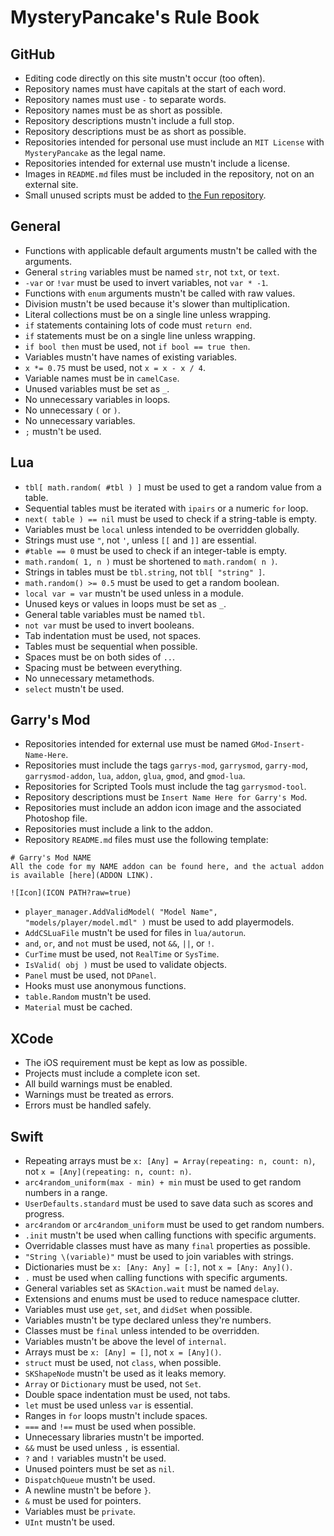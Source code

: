 # MysteryPancake's Rule Book
## GitHub
* Editing code directly on this site mustn't occur (too often).
* Repository names must have capitals at the start of each word.
* Repository names must use `-` to separate words.
* Repository names must be as short as possible.
* Repository descriptions mustn't include a full stop.
* Repository descriptions must be as short as possible.
* Repositories intended for personal use must include an `MIT License` with `MysteryPancake` as the legal name.
* Repositories intended for external use mustn't include a license.
* Images in `README.md` files must be included in the repository, not on an external site.
* Small unused scripts must be added to [the Fun repository](https://github.com/MysteryPancake/Fun).

## General
* Functions with applicable default arguments mustn't be called with the arguments.
* General `string` variables must be named `str`, not `txt`, or `text`.
* `-var` or `!var` must be used to invert variables, not `var * -1`.
* Functions with `enum` arguments mustn't be called with raw values.
* Division mustn't be used because it's slower than multiplication.
* Literal collections must be on a single line unless wrapping.
* `if` statements containing lots of code must `return end`.
* `if` statements must be on a single line unless wrapping.
* `if bool then` must be used, not `if bool == true then`.
* Variables mustn't have names of existing variables.
* `x *= 0.75` must be used, not `x = x - x / 4`.
* Variable names must be in `camelCase`.
* Unused variables must be set as `_`.
* No unnecessary variables in loops.
* No unnecessary `(` or `)`.
* No unnecessary variables.
* `;` mustn't be used.

## Lua
* `tbl[ math.random( #tbl ) ]` must be used to get a random value from a table.
* Sequential tables must be iterated with `ipairs` or a numeric `for` loop.
* `next( table ) == nil` must be used to check if a string-table is empty.
* Variables must be `local` unless intended to be overridden globally.
* Strings must use `"`, not `'`, unless `[[` and `]]` are essential.
* `#table == 0` must be used to check if an integer-table is empty.
* `math.random( 1, n )` must be shortened to `math.random( n )`.
* Strings in tables must be `tbl.string`, not `tbl[ "string" ]`.
* `math.random() >= 0.5` must be used to get a random boolean.
* `local var = var` mustn't be used unless in a module.
* Unused keys or values in loops must be set as `_`.
* General table variables must be named `tbl`.
* `not var` must be used to invert booleans.
* Tab indentation must be used, not spaces.
* Tables must be sequential when possible.
* Spaces must be on both sides of `..`.
* Spacing must be between everything.
* No unnecessary metamethods.
* `select` mustn't be used.

## Garry's Mod
* Repositories intended for external use must be named `GMod-Insert-Name-Here`.
* Repositories must include the tags `garrys-mod`, `garrysmod`, `garry-mod`, `garrysmod-addon`, `lua`, `addon`, `glua`, `gmod`, and `gmod-lua`.
* Repositories for Scripted Tools must include the tag `garrysmod-tool`.
* Repository descriptions must be `Insert Name Here for Garry's Mod`.
* Repositories must include an addon icon image and the associated Photoshop file.
* Repositories must include a link to the addon.
* Repository `README.md` files must use the following template:

```
# Garry's Mod NAME
All the code for my NAME addon can be found here, and the actual addon is available [here](ADDON LINK).

![Icon](ICON PATH?raw=true)
```
* `player_manager.AddValidModel( "Model Name", "models/player/model.mdl" )` must be used to add playermodels.
* `AddCSLuaFile` mustn't be used for files in `lua/autorun`.
* `and`, `or`, and `not` must be used, not `&&`, `||`, or `!`.
* `CurTime` must be used, not `RealTime` or `SysTime`.
* `IsValid( obj )` must be used to validate objects.
* `Panel` must be used, not `DPanel`.
* Hooks must use anonymous functions.
* `table.Random` mustn't be used.
* `Material` must be cached.

## XCode
* The iOS requirement must be kept as low as possible.
* Projects must include a complete icon set.
* All build warnings must be enabled.
* Warnings must be treated as errors.
* Errors must be handled safely.

## Swift
* Repeating arrays must be `x: [Any] = Array(repeating: n, count: n)`, not `x = [Any](repeating: n, count: n)`.
* `arc4random_uniform(max - min) + min` must be used to get random numbers in a range.
* `UserDefaults.standard` must be used to save data such as scores and progress.
* `arc4random` or `arc4random_uniform` must be used to get random numbers.
* `.init` mustn't be used when calling functions with specific arguments.
* Overridable classes must have as many `final` properties as possible.
* `"String \(variable)"` must be used to join variables with strings.
* Dictionaries must be `x: [Any: Any] = [:]`, not `x = [Any: Any]()`.
* `.` must be used when calling functions with specific arguments.
* General variables set as `SKAction.wait` must be named `delay`.
* Extensions and enums must be used to reduce namespace clutter.
* Variables must use `get`, `set`, and `didSet` when possible.
* Variables mustn't be type declared unless they're numbers.
* Classes must be `final` unless intended to be overridden.
* Variables mustn't be above the level of `internal`.
* Arrays must be `x: [Any] = []`, not `x = [Any]()`.
* `struct` must be used, not `class`, when possible.
* `SKShapeNode` mustn't be used as it leaks memory.
* `Array` or `Dictionary` must be used, not `Set`.
* Double space indentation must be used, not tabs.
* `let` must be used unless `var` is essential.
* Ranges in `for` loops mustn't include spaces.
* `===` and `!==` must be used when possible.
* Unnecessary libraries mustn't be imported.
* `&&` must be used unless `,` is essential.
* `?` and `!` variables mustn't be used.
* Unused pointers must be set as `nil`.
* `DispatchQueue` mustn't be used.
* A newline mustn't be before `}`.
* `&` must be used for pointers.
* Variables must be `private`.
* `UInt` mustn't be used.
